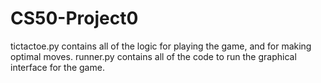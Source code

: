 # CS50-Project0
tictactoe.py contains all of the logic for playing the game, and for making optimal moves. 
runner.py contains all of the code to run the graphical interface for the game.
